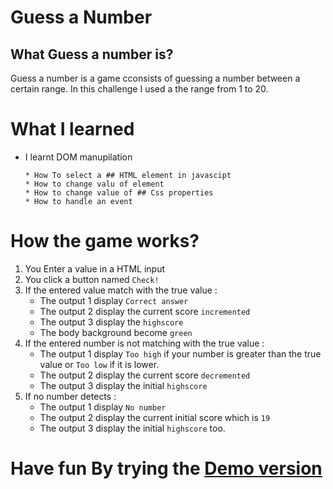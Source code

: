 # Guess a Number

## What Guess a number is?

Guess a number is a game cconsists of guessing a number between a certain range.
In this challenge I used a the range from 1 to 20.


# What I learned

* I learnt DOM manupilation 

      * How To select a ## HTML element in javascipt
      * How to change valu of element
      * How to change value of ## Css properties
      * How to handle an event


# How the game works?

1. You Enter a value in a HTML input
2. You click a button named `Check!`
3. If the entered value match with the true value :
      * The output 1 display `Correct answer`
      * The output 2 display the current score `incremented`
      * The output 3 display the `highscore`
      * The body background become `green`
4. If the entered number is not matching with the true value :
      * The output 1 display `Too high` if your number is greater than the true value or `Too low` if it is lower.
      * The output 2 display the current score `decremented`
      * The output 3 display the initial `highscore`
5. If no number detects :
      * The output 1 display `No number`
      * The output 2 display the current initial score which is `19`
      * The output 3 display the initial `highscore` too.

# Have fun By trying the [Demo version](https://iambenkis.github.io/guessNumber) 

